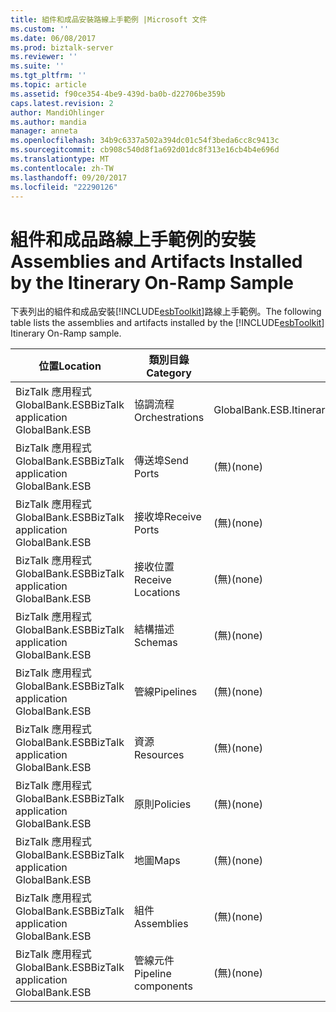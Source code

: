 ```yaml
---
title: 組件和成品安裝路線上手範例 |Microsoft 文件
ms.custom: ''
ms.date: 06/08/2017
ms.prod: biztalk-server
ms.reviewer: ''
ms.suite: ''
ms.tgt_pltfrm: ''
ms.topic: article
ms.assetid: f90ce354-4be9-439d-ba0b-d22706be359b
caps.latest.revision: 2
author: MandiOhlinger
ms.author: mandia
manager: anneta
ms.openlocfilehash: 34b9c6337a502a394dc01c54f3beda6cc8c9413c
ms.sourcegitcommit: cb908c540d8f1a692d01dc8f313e16cb4b4e696d
ms.translationtype: MT
ms.contentlocale: zh-TW
ms.lasthandoff: 09/20/2017
ms.locfileid: "22290126"
---
```

# <a name="assemblies-and-artifacts-installed-by-the-itinerary-on-ramp-sample"></a><span data-ttu-id="3c611-102">組件和成品路線上手範例的安裝</span><span class="sxs-lookup"><span data-stu-id="3c611-102">Assemblies and Artifacts Installed by the Itinerary On-Ramp Sample</span></span>
<span data-ttu-id="3c611-103">下表列出的組件和成品安裝[!INCLUDE[esbToolkit](../includes/esbtoolkit-md.md)]路線上手範例。</span><span class="sxs-lookup"><span data-stu-id="3c611-103">The following table lists the assemblies and artifacts installed by the [!INCLUDE[esbToolkit](../includes/esbtoolkit-md.md)] Itinerary On-Ramp sample.</span></span>  
  
|<span data-ttu-id="3c611-104">位置</span><span class="sxs-lookup"><span data-stu-id="3c611-104">Location</span></span>|<span data-ttu-id="3c611-105">類別目錄</span><span class="sxs-lookup"><span data-stu-id="3c611-105">Category</span></span>|<span data-ttu-id="3c611-106">名稱和版本的元件</span><span class="sxs-lookup"><span data-stu-id="3c611-106">Name and version of the component</span></span>|  
|--------------|--------------|---------------------------------------|  
|<span data-ttu-id="3c611-107">BizTalk 應用程式 GlobalBank.ESB</span><span class="sxs-lookup"><span data-stu-id="3c611-107">BizTalk application GlobalBank.ESB</span></span>|<span data-ttu-id="3c611-108">協調流程</span><span class="sxs-lookup"><span data-stu-id="3c611-108">Orchestrations</span></span>|<span data-ttu-id="3c611-109">GlobalBank.ESB.Itinerary.Processes.ProcessAndRespond</span><span class="sxs-lookup"><span data-stu-id="3c611-109">GlobalBank.ESB.Itinerary.Processes.ProcessAndRespond</span></span>|  
|<span data-ttu-id="3c611-110">BizTalk 應用程式 GlobalBank.ESB</span><span class="sxs-lookup"><span data-stu-id="3c611-110">BizTalk application GlobalBank.ESB</span></span>|<span data-ttu-id="3c611-111">傳送埠</span><span class="sxs-lookup"><span data-stu-id="3c611-111">Send Ports</span></span>|<span data-ttu-id="3c611-112">(無)</span><span class="sxs-lookup"><span data-stu-id="3c611-112">(none)</span></span>|  
|<span data-ttu-id="3c611-113">BizTalk 應用程式 GlobalBank.ESB</span><span class="sxs-lookup"><span data-stu-id="3c611-113">BizTalk application GlobalBank.ESB</span></span>|<span data-ttu-id="3c611-114">接收埠</span><span class="sxs-lookup"><span data-stu-id="3c611-114">Receive Ports</span></span>|<span data-ttu-id="3c611-115">(無)</span><span class="sxs-lookup"><span data-stu-id="3c611-115">(none)</span></span>|  
|<span data-ttu-id="3c611-116">BizTalk 應用程式 GlobalBank.ESB</span><span class="sxs-lookup"><span data-stu-id="3c611-116">BizTalk application GlobalBank.ESB</span></span>|<span data-ttu-id="3c611-117">接收位置</span><span class="sxs-lookup"><span data-stu-id="3c611-117">Receive Locations</span></span>|<span data-ttu-id="3c611-118">(無)</span><span class="sxs-lookup"><span data-stu-id="3c611-118">(none)</span></span>|  
|<span data-ttu-id="3c611-119">BizTalk 應用程式 GlobalBank.ESB</span><span class="sxs-lookup"><span data-stu-id="3c611-119">BizTalk application GlobalBank.ESB</span></span>|<span data-ttu-id="3c611-120">結構描述</span><span class="sxs-lookup"><span data-stu-id="3c611-120">Schemas</span></span>|<span data-ttu-id="3c611-121">(無)</span><span class="sxs-lookup"><span data-stu-id="3c611-121">(none)</span></span>|  
|<span data-ttu-id="3c611-122">BizTalk 應用程式 GlobalBank.ESB</span><span class="sxs-lookup"><span data-stu-id="3c611-122">BizTalk application GlobalBank.ESB</span></span>|<span data-ttu-id="3c611-123">管線</span><span class="sxs-lookup"><span data-stu-id="3c611-123">Pipelines</span></span>|<span data-ttu-id="3c611-124">(無)</span><span class="sxs-lookup"><span data-stu-id="3c611-124">(none)</span></span>|  
|<span data-ttu-id="3c611-125">BizTalk 應用程式 GlobalBank.ESB</span><span class="sxs-lookup"><span data-stu-id="3c611-125">BizTalk application GlobalBank.ESB</span></span>|<span data-ttu-id="3c611-126">資源</span><span class="sxs-lookup"><span data-stu-id="3c611-126">Resources</span></span>|<span data-ttu-id="3c611-127">(無)</span><span class="sxs-lookup"><span data-stu-id="3c611-127">(none)</span></span>|  
|<span data-ttu-id="3c611-128">BizTalk 應用程式 GlobalBank.ESB</span><span class="sxs-lookup"><span data-stu-id="3c611-128">BizTalk application GlobalBank.ESB</span></span>|<span data-ttu-id="3c611-129">原則</span><span class="sxs-lookup"><span data-stu-id="3c611-129">Policies</span></span>|<span data-ttu-id="3c611-130">(無)</span><span class="sxs-lookup"><span data-stu-id="3c611-130">(none)</span></span>|  
|<span data-ttu-id="3c611-131">BizTalk 應用程式 GlobalBank.ESB</span><span class="sxs-lookup"><span data-stu-id="3c611-131">BizTalk application GlobalBank.ESB</span></span>|<span data-ttu-id="3c611-132">地圖</span><span class="sxs-lookup"><span data-stu-id="3c611-132">Maps</span></span>|<span data-ttu-id="3c611-133">(無)</span><span class="sxs-lookup"><span data-stu-id="3c611-133">(none)</span></span>|  
|<span data-ttu-id="3c611-134">BizTalk 應用程式 GlobalBank.ESB</span><span class="sxs-lookup"><span data-stu-id="3c611-134">BizTalk application GlobalBank.ESB</span></span>|<span data-ttu-id="3c611-135">組件</span><span class="sxs-lookup"><span data-stu-id="3c611-135">Assemblies</span></span>|<span data-ttu-id="3c611-136">(無)</span><span class="sxs-lookup"><span data-stu-id="3c611-136">(none)</span></span>|  
|<span data-ttu-id="3c611-137">BizTalk 應用程式 GlobalBank.ESB</span><span class="sxs-lookup"><span data-stu-id="3c611-137">BizTalk application GlobalBank.ESB</span></span>|<span data-ttu-id="3c611-138">管線元件</span><span class="sxs-lookup"><span data-stu-id="3c611-138">Pipeline components</span></span>|<span data-ttu-id="3c611-139">(無)</span><span class="sxs-lookup"><span data-stu-id="3c611-139">(none)</span></span>|